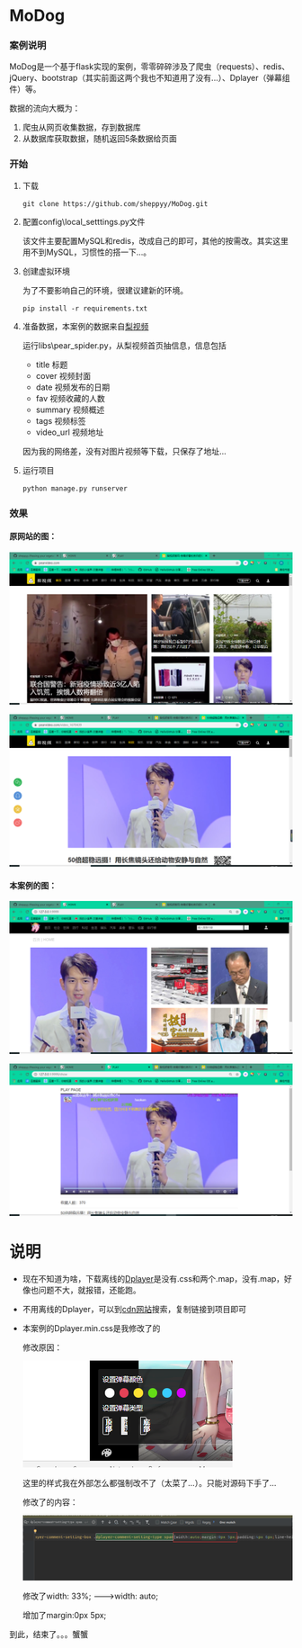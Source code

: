# MoDog

### 案例说明

MoDog是一个基于flask实现的案例，零零碎碎涉及了爬虫（requests）、redis、jQuery、bootstrap（其实前面这两个我也不知道用了没有...）、Dplayer（弹幕组件）等。



数据的流向大概为：

1. 爬虫从网页收集数据，存到数据库
2. 从数据库获取数据，随机返回5条数据给页面

### 开始

1. 下载

   ```
   git clone https://github.com/sheppyy/MoDog.git
   ```

2. 配置config\local_setttings.py文件

   该文件主要配置MySQL和redis，改成自己的即可，其他的按需改。其实这里用不到MySQL，习惯性的搭一下...。

3. 创建虚拟环境

   为了不要影响自己的环境，很建议建新的环境。

   ```
   pip install -r requirements.txt
   ```

4. 准备数据，本案例的数据来自[梨视频](https://www.pearvideo.com/)

   运行libs\pear_spider.py，从梨视频首页抽信息，信息包括

   * title             标题
   * cover          视频封面
   * date            视频发布的日期
   * fav               视频收藏的人数
   * summary    视频概述
   * tags              视频标签
   * video_url     视频地址

   因为我的网络差，没有对图片视频等下载，只保存了地址...

5. 运行项目

   ```py
   python manage.py runserver
   ```

### 效果

#### 原网站的图：

![res5](https://github.com/sheppyy/MoDog/blob/master/static/img/res4.png)

![res5](https://github.com/sheppyy/MoDog/blob/master/static/img/res5.png)



#### 本案例的图：

![res5](https://github.com/sheppyy/MoDog/blob/master/static/img/res3.png)

![res5](https://github.com/sheppyy/MoDog/blob/master/static/img/res6.png)

# 说明

- 现在不知道为啥，下载离线的[Dplayer](https://github.com/MoePlayer/DPlayer)是没有.css和两个.map，没有.map，好像也问题不大，就报错，还能跑。

- 不用离线的Dplayer，可以到[cdn网站](https://www.bootcdn.cn/)搜索，复制链接到项目即可

- 本案例的Dplayer.min.css是我修改了的

  修改原因：

  ![res5](https://github.com/sheppyy/MoDog/blob/master/static/img/res1.png)

  这里的样式我在外部怎么都强制改不了（太菜了...）。只能对源码下手了...

  修改了的内容：

  ![res5](https://github.com/sheppyy/MoDog/blob/master/static/img/res2.png)

  修改了width: 33%; --->width: auto;

  增加了margin:0px 5px;



到此，结束了。。。蟹蟹
